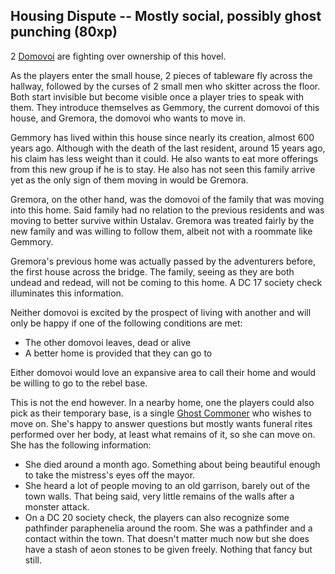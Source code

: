 ## Housing Dispute -- Mostly social, possibly ghost punching (80xp)
2 [Domovoi](https://2e.aonprd.com/Monsters.aspx?ID=1194) are fighting over ownership of this hovel. 

As the players enter the small house, 2 pieces of tableware fly across the hallway, followed by the curses of 2 small men who skitter across the floor. Both start invisible but become visible once a player tries to speak with them. They introduce themselves as Gemmory, the current domovoi of this house, and Gremora, the domovoi who wants to move in. 

Gemmory has lived within this house since nearly its creation, almost 600 years ago. Although with the death of the last resident, around 15 years ago, his claim has less weight than it could. He also wants to eat more offerings from this new group if he is to stay. He also has not seen this family arrive yet as the only sign of them moving in would be Gremora.

Gremora, on the other hand, was the domovoi of the family that was moving into this home. Said family had no relation to the previous residents and was moving to better survive within Ustalav. Gremora was treated fairly by the new family and was willing to follow them, albeit not with a roommate like Gemmory.

Gremora's previous home was actually passed by the adventurers before, the first house across the bridge. The family, seeing as they are both undead and redead, will not be coming to this home. A DC 17 society check illuminates this information.

Neither domovoi is excited by the prospect of living with another and will only be happy if one of the following conditions are met:

- The other domovoi leaves, dead or alive
- A better home is provided that they can go to

Either domovoi would love an expansive area to call their home and would be willing to go to the rebel base. 

This is not the end however. In a nearby home, one the players could also pick as their temporary base, is a single [Ghost Commoner](https://2e.aonprd.com/Monsters.aspx?ID=3007&Redirected=1) who wishes to move on. She's happy to answer questions but mostly wants funeral rites performed over her body, at least what remains of it, so she can move on. She has the following information:

- She died around a month ago. Something about being beautiful enough to take the mistress's eyes off the mayor.
- She heard a lot of people moving to an old garrison, barely out of the town walls. That being said, very little remains of the walls after a monster attack.
- On a DC 20 society check, the players can also recognize some pathfinder paraphenelia around the room. She was a pathfinder and a contact within the town. That doesn't matter much now but she does have a stash of aeon stones to be given freely. Nothing that fancy but still. 

